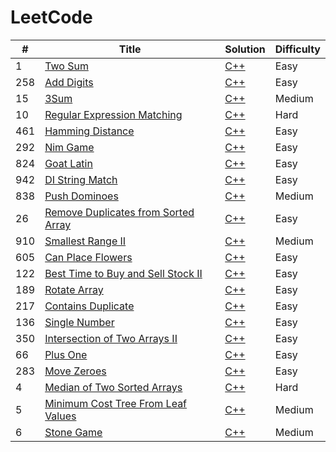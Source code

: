 LeetCode
========


| #    | Title                                             | Solution | Difficulty |
| ---- | ------------------------------------------------- | -------- | ---------- |
| 1    | [Two Sum](https://leetcode.com/problems/two-sum/) | [C++](./C++/1.Two_Sum.md) | Easy       |
| 258  | [Add Digits](https://leetcode.com/problems/add-digits/)                                        |[C++](./C++/258.Add_Digits.md)          | Easy |
| 15 | [3Sum](https://leetcode.com/problems/3sum/) |[C++](./C++/15.3Sum.md) | Medium |
| 10 | [Regular Expression Matching](https://leetcode.com/problems/regular-expression-matching/) |[C++](./C++/10.Regular_Expression_Matching.md) | Hard |
| 461 | [Hamming Distance](https://leetcode.com/problems/hamming-distance/) |[C++](./C++/461.Hamming_Distance.md) | Easy |
| 292 | [Nim Game](https://leetcode.com/problems/nim-game/) |[C++](./C++/292.Nim_Game.md) | Easy |
| 824 | [Goat Latin](https://leetcode.com/problems/goat-latin/) |[C++](./C++/824.Goat_Latin.md) | Easy |
| 942 | [DI String Match](https://leetcode.com/problems/di-string-match/) |[C++](./C++/942.DI_String_Match.md) | Easy |
| 838 | [Push Dominoes](https://leetcode.com/problems/push-dominoes/) |[C++](./C++/838.Push_Dominoes.md) | Medium |
| 26 | [Remove Duplicates from Sorted Array](https://leetcode.com/problems/remove-duplicates-from-sorted-array/) |[C++](./C++/26.Remove_Duplicates_from_Sorted_Array.md) | Easy |
| 910 | [Smallest Range II](https://leetcode.com/problems/smallest-range-ii/) |[C++](./C++/910.Smallest_Range_II.md) | Medium |
| 605 | [Can Place Flowers](https://leetcode.com/problems/can-place-flowers/) |[C++](./C++/605.Can_Place_Flowers.md) | Easy |
| 122 | [Best Time to Buy and Sell Stock II](https://leetcode.com/problems/best-time-to-buy-and-sell-stock-ii/) |[C++](./C++/122.Best_Time_to_Buy_and_Sell_Stock_II.md) | Easy |
| 189 | [Rotate Array](https://leetcode.com/problems/rotate-array/) |[C++](./C++/189.Rotate_Array.md) | Easy |
| 217 | [Contains Duplicate](https://leetcode.com/problems/contains-duplicate/) |[C++](./C++/217.Contains_Duplicate.md) | Easy |
| 136 | [Single Number](https://leetcode.com/problems/single-number/) |[C++](./C++/136.Single_Number.md) | Easy |
| 350 | [Intersection of Two Arrays II](https://leetcode.com/problems/intersection-of-two-arrays-ii/) |[C++](./C++/350.Intersection_of_Two_Arrays_II.md) | Easy |
| 66 | [Plus One](https://leetcode.com/problems/plus-one/) |[C++](./C++/66.Plus_One.md) | Easy |
| 283 | [Move Zeroes](https://leetcode.com/problems/move-zeroes/) |[C++](./C++/283.Move_Zeroes.md) | Easy |
| 4 | [Median of Two Sorted Arrays](https://leetcode.com/problems/median-of-two-sorted-arrays/) |[C++](./C++/4.Median_of_Two_Sorted_Arrays.md) | Hard |
| 5 | [Minimum Cost Tree From Leaf Values](https://leetcode.com/problems/minimum-cost-tree-from-leaf-values/) |[C++](./C++/1130.Minimum_Cost_Tree_From_Leaf_Values.md) | Medium |
| 6 | [Stone Game](https://leetcode.com/problems/stone-game/) |[C++](./C++/877.Stone_Game.md) | Medium |

